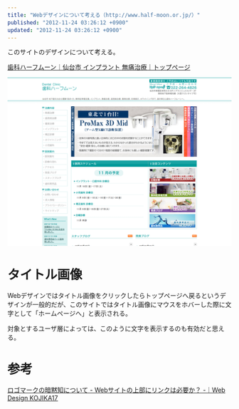 ```yaml
---
title: "Webデザインについて考える（http://www.half-moon.or.jp/）"
published: "2012-11-24 03:26:12 +0900"
updated: "2012-11-24 03:26:12 +0900"
---
```


このサイトのデザインについて考える。

[歯科ハーフムーン｜仙台市 インプラント 無痛治療｜トップページ](http://www.half-moon.or.jp/)

![](../../../../images/2012/11/24/webdesign-half-moon-1.png)

# タイトル画像

Webデザインではタイトル画像をクリックしたらトップページへ戻るというデザインが一般的だが、このサイトではタイトル画像にマウスをホバーした際に文字として「ホームページへ」と表示される。

対象とするユーザ層によっては、このように文字を表示するのも有効だと思える。

# 参考

[ロゴマークの暗黙知について - Webサイトの上部にリンクは必要か？ -｜Web Design KOJIKA17](http://kojika17.com/2011/09/implicit-knowledge-for-logo.html)
